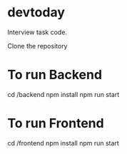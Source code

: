 # devtoday
Interview task code.

Clone the repository

# To run Backend
cd /backend
npm install
npm run start

# To run Frontend
cd /frontend
npm install
npm run start
